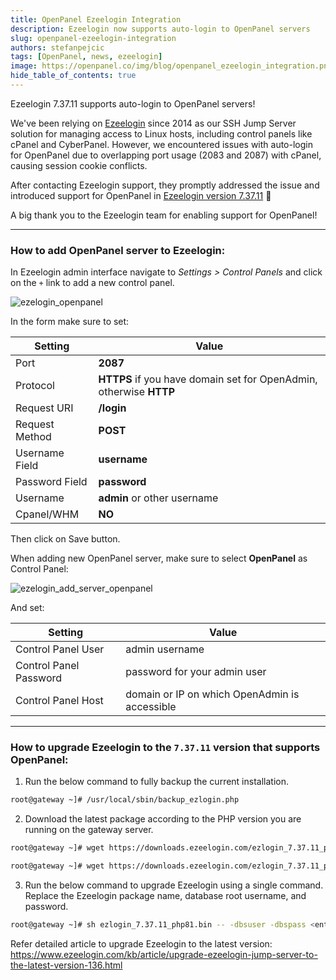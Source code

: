 ```yaml
---
title: OpenPanel Ezeelogin Integration
description: Ezeelogin now supports auto-login to OpenPanel servers
slug: openpanel-ezeelogin-integration
authors: stefanpejcic
tags: [OpenPanel, news, ezeelogin]
image: https://openpanel.co/img/blog/openpanel_ezeelogin_integration.png
hide_table_of_contents: true
---
```


Ezeelogin 7.37.11 supports auto-login to OpenPanel servers!

<!--truncate-->

We've been relying on [Ezeelogin](https://www.ezeelogin.com/) since 2014 as our SSH Jump Server solution for managing access to Linux hosts, including control panels like cPanel and CyberPanel. However, we encountered issues with auto-login for OpenPanel due to overlapping port usage (2083 and 2087) with cPanel, causing session cookie conflicts.

After contacting Ezeelogin support, they promptly addressed the issue and introduced support for OpenPanel in [Ezeelogin version 7.37.11](https://www.ezeelogin.com/user_manual/ChangeLog.html) 🎉

A big thank you to the Ezeelogin team for enabling support for OpenPanel!


----

### How to add OpenPanel server to Ezeelogin:

In Ezeelogin admin interface navigate to *Settings > Control Panels* and click on the `+` link to add a new control panel.

![ezelogin_openpanel](/img/blog/panel1.png)

In the form make sure to set:

 
|  Setting |  Value  |
|---|---|
| Port  | **2087**  |
|  Protocol |  **HTTPS** if you have domain set for OpenAdmin, otherwise **HTTP** |
|  Request URI  |  **/login** |
|  Request Method |  **POST** |
|  Username Field |  **username** |
|  Password Field |  **password** |
|  Username |  **admin** or other username |
|  Cpanel/WHM |  **NO** |

Then click on Save button.

When adding new OpenPanel server, make sure to select **OpenPanel** as Control Panel:

![ezelogin_add_server_openpanel](https://i.postimg.cc/vmZ97wRj/panel2.png)

And set:

|  Setting |  Value  |
|---|---|
|  Control Panel User  | admin username  |
|  Control Panel Password  |  password for your admin user |
|  Control Panel Host |  domain or IP on which OpenAdmin is accessible |

----

### How to upgrade Ezeelogin to the `7.37.11` version that supports OpenPanel:

1. Run the below command to fully backup the current installation.

```bash
root@gateway ~]# /usr/local/sbin/backup_ezlogin.php 
```
 

2. Download the latest package according to the PHP version you are running on the gateway server.

```bash
root@gateway ~]# wget https://downloads.ezeelogin.com/ezlogin_7.37.11_php81.bin

root@gateway ~]# wget https://downloads.ezeelogin.com/ezlogin_7.37.11_php82.bin

```

3. Run the below command to upgrade Ezeelogin using a single command. Replace the Ezeelogin package name, database root username, and password.

```bash
root@gateway ~]# sh ezlogin_7.37.11_php81.bin -- -dbsuser -dbspass <enter_(root)db_password> -skipgeolite -auto -force -ACCEPT_SETTINGS -I_ACCEPT_EULA -skipbackup -update
```

Refer detailed article to upgrade Ezeelogin to the latest version: https://www.ezeelogin.com/kb/article/upgrade-ezeelogin-jump-server-to-the-latest-version-136.html

